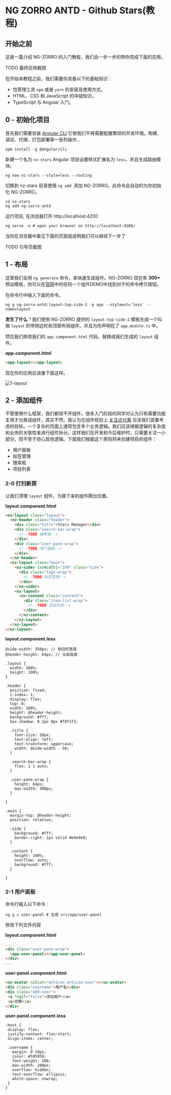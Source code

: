 # NG ZORRO ANTD - Github Stars(教程)

## 开始之前

这是一篇介绍 NG-ZORRO 的入门教程，我们会一步一步的带你完成下面的应用。

TODO 最终应用截图


在开始本教程之前，我们需要你具备以下的基础知识：

- 包管理工具 `npm` 或者 `yarn` 的安装及使用方式。
- HTML、CSS 和 JavaScript 的中级知识。
- TypeScript 与 Angular 入门。

## 0 - 初始化项目

首先我们需要安装 [Angular CLI](https://cli.angular.io/) 它使我们不再需要配置繁琐的开发环境。构建、调试、代理、打包部署等一些列操作...

```base
npm install -g @angular/cli
```

新建一个名为 `nz-stars` Angular 项目设置样式扩展名为 `less`，并且生成路由模块。

```base
ng new nz-stars --style=less --routing
```

切换到 nz-stars 目录使用 `ng add `添加 NG-ZORRO。此命令会自动的为你初始化 NG-ZORRO。

```base
cd nz-stars
ng add ng-zorro-antd
```

运行项目, 在浏览器打开 http://localhost:4200

```base
ng serve -o # open your browser on http://localhost:4200/
```

当你在浏览器中看见下面的页面就说明我们可以继续下一步了

TODO 引导页截图

## 1 - 布局


这里我们会用 `ng generate` 命令，来快速生成组件。NG-ZORRO 现在有 **300+** 预设模板，你可以在[官网](https://ng.ant.design)中的任何一个组件DEMO中找到对于的命令拷贝按钮。

在命令行中输入下面的命令。

```base
ng g ng-zorro-antd:layout-top-side-2 -p app --styleext='less' --name=layout
```

**发生了什么**？我们使用 NG-ZORRO 提供的 `layout-top-side-2` 模板生成一个叫做 `layout` 的带侧边栏和顶部布局组件。并且为你声明在了 `app.module.ts` 中。

然后我们修改我们的 `app.component.html` 代码，替换成我们生成的 `layout` 组件。

***app.component.html***

```html
<app-layout></app-layout>
```

现在你的应用应该像下面这样。

![1-layout](screenshots/1-layout.png)


## 2 - 添加组件

不管使用什么框架，我们都绕不开组件。很多入门阶段的同学对认为只有需要功能复用才分离成组件，其实不然。我认为在组件规划上 [关注点分离](https://zh.wikipedia.org/wiki/%E5%85%B3%E6%B3%A8%E7%82%B9%E5%88%86%E7%A6%BB) 应该我们首要考虑的目标。一个复杂的页面上通常包含多个业务逻辑。我们应该根据逻辑的复杂度和业务的关联性来进行组件拆分。这样我们在开发和今后维护时，只需要关注一小部分，而不至于担心其他逻辑。下面我们根据这个原则将来创建项目的组件：

- 用户面板
- 标签管理
- 搜索框
- 项目列表

### 2-0 打扫新房

让我们清理 `layout` 组件，为接下来的组件腾出位置。

**layout.component.html**

```html
<nz-layout class="layout">
  <nz-header class="header">
    <div class="title">Stars Manager</div>
    <div class="search-bar-wrap">
      <!--TODO 搜索框-->
    </div>
    <div class="user-pane-wrap">
      <!--TODO 用户面板-->
    </div>
  </nz-header>
  <nz-layout class="main">
    <nz-sider [nzWidth]="350" class="side">
      <div class="tags-wrap">
        <!--TODO 标签管理-->
      </div>
    </nz-sider>
    <nz-layout>
      <nz-content class="content">
        <div class="item-list-wrap">
          <!--TODO 项目列表-->
        </div>
      </nz-content>
    </nz-layout>
  </nz-layout>
</nz-layout>
```

**layout.component.less**

```less
@side-width: 350px; // 侧边栏宽度
@header-height: 64px; // 头部高度

.layout {
  width: 100%;
  height: 100%;
}

.header {
  position: fixed;
  z-index: 1;
  display: flex;
  top: 0;
  width: 100%;
  height: @header-height;
  background: #fff;
  box-shadow: 0 2px 8px #f0f1f2;

  .title {
    font-size: 20px;
    text-align: left;
    text-transform: uppercase;
    width: @side-width - 50;
  }

  .search-bar-wrap {
    flex: 1 1 auto;
  }

  .user-pane-wrap {
    height: 64px;
    max-width: 300px;
  }

}

.main {
  margin-top: @header-height;
  position: relative;

  .side {
    background: #fff;
    border-right: 1px solid #e9e9e9;
  }

  .content {
    height: 100%;
    overflow: auto;
    background: #fff;
  }

}
```


### 2-1 用户面板

命令行输入以下命令：

```base
ng g c user-panel # 生成 src/app/user-panel
```

修改下列文件内容

**layout.component.html**

```html
...
<div class="user-pane-wrap">
  <app-user-panel></app-user-panel>
</div>
...
```

 **user-panel.component.html**
 
 ```html
<nz-avatar nzIcon="anticon anticon-user"></nz-avatar>
<div class="username">用户名</div>
<div class="add-user">
  <a *ngIf="false">添加用户</a>
  <a>切换</a>
</div>
 ```
 

 **user-panel.component.less**
 
 ```less
 :host {
  display: flex;
  justify-content: flex-start;
  align-items: center;

  .username {
    margin: 0 10px;
    color: #595959;
    font-weight: 500;
    max-width: 200px;
    overflow: hidden;
    text-overflow: ellipsis;
    white-space: nowrap;
  }
}

 ```